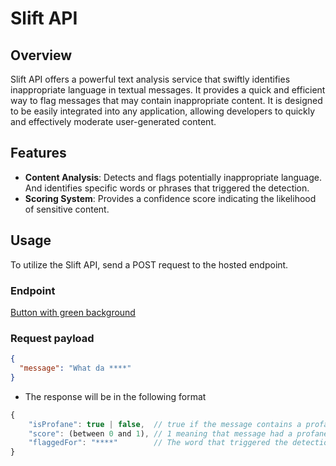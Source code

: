 # Slift API

## Overview

Slift API offers a powerful text analysis service that swiftly identifies inappropriate language in textual messages.
It provides a quick and efficient way to flag messages that may contain inappropriate content.
It is designed to be easily integrated into any application, allowing developers to quickly and effectively moderate user-generated content.

## Features

- **Content Analysis**: Detects and flags potentially inappropriate language. And identifies specific words or phrases that triggered the detection.
- **Scoring System**: Provides a confidence score indicating the likelihood of sensitive content.

## Usage

To utilize the Slift API, send a POST request to the hosted endpoint.

### Endpoint

[Button with green background](https://slift-api.monalbarse.workers.dev/)

### Request payload

```json
{
  "message": "What da ****"
}
```

- The response will be in the following format

```js
{
    "isProfane": true | false,  // true if the message contains a profane word
    "score": (between 0 and 1), // 1 meaning that message had a profane word
    "flaggedFor": "****"        // The word that triggered the detection
}

```

